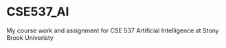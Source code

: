 CSE537_AI
=========

My course work and assignment for CSE 537 Artificial Intelligence at Stony Brook Univeristy